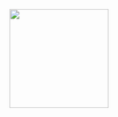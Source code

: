 <div align="center">
  <a href="https://github.com/nickweege">
  <img height="180em" src="https://github-readme-stats.vercel.app/api/top-langs/?username=nickweege&layout=compact&langs_count=7&theme=gotham"/>
</div>
